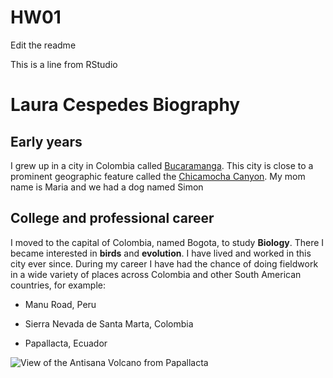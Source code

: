 # HW01
Edit the readme

This is a line from RStudio

# Laura Cespedes Biography
## Early years
I grew up in a city in Colombia called  [Bucaramanga](https://en.wikipedia.org/wiki/Bucaramanga). This city is close to a prominent geographic feature called the [Chicamocha Canyon](https://colombia.travel/en/blog/majestic-chicamocha-canyon). My mom name is Maria and we had a dog named Simon

## College and professional career
I moved to the capital of Colombia, named Bogota, to study **Biology**. There I became interested in **birds** and **evolution**. I have lived and worked in this city ever since. During my career I have had the chance of doing fieldwork in a wide variety of places across Colombia and other South American countries, for example:

* Manu Road, Peru

* Sierra Nevada de Santa Marta, Colombia

* Papallacta, Ecuador

![View of the Antisana Volcano from Papallacta](https://www.dropbox.com/home/A-Myioborus/photos/Papallacta?preview=DSC_0392.JPG)
